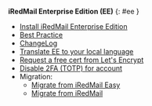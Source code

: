 __iRedMail Enterprise Edition (EE)__ {: #ee }

- [Install iRedMail Enterprise Edition](./install.ee.html)
- [Best Practice](./ee.best.practice.html)
- [ChangeLog](./ee.changelog.html)
- [Translate EE to your local language](./ee.translation.html)
- [Request a free cert from Let's Encrypt](./letsencrypt-ee.html)
- [Disable 2FA (TOTP) for account](./ee.disable.2fa.html)
- Migration:
    - [Migrate from iRedMail Easy](./easy.to.ee.html)
    - [Migrate from iRedMail](./iredmail.to.ee.html)
